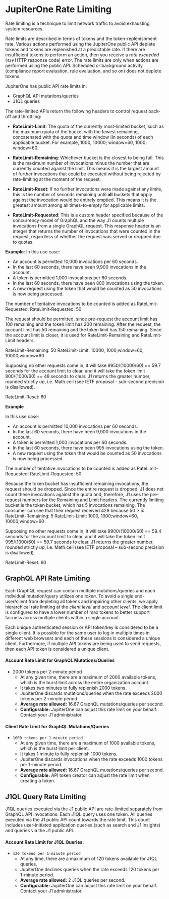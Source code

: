 # JupiterOne Rate Limiting

Rate limiting is a technique to limit network traffic to avoid exhausting system resources. 

Rate limits are described in terms of tokens and the token-replenishment rate. Various actions performed using the JupiterOne public API deplete tokens and tokens are replenished at a predictable rate. If there are insufficient tokens to perform an action, then you receive a *rate exceeded* (`429` HTTP response code) error. The rate limits are only when actions are performed using the public API. Scheduled or background activity (compliance report evaluation, rule evaluation, and so on) does not deplete tokens.

JupiterOne has public API rate limits in:

- GraphQL API mutations/queries
- J1QL queries

The rate-limited APIs return the following headers to control request back-off and throttling: 

- **RateLimit-Limit**: The quota of the currently most-limited bucket, such as the maximum quota of the bucket with the fewest remaining, concatenated with the quota and time window (in seconds) of each applicable bucket. For example, 1000, 10000; window=60, 1000; window=60.

- **RateLimit-Remaining**: Whichever bucket is the closest to being full. This is the maximum number of invocations minus the number that are currently counted against the limit. This means it is the largest amount of further invocations that could be executed without being rejected by rate-limiting at the moment of the request.
- **RateLimit-Reset**: If no further invocations were made against any limits, this is the number of seconds remaining until **all** buckets that apply against the invocation would be entirely emptied. This means it is the greatest amount among all times-to-empty for applicable limits.
- **RateLimit-Requested**: This is a custom header specified because of the concurrency model of GraphQL and the way J1 counts multiple invocations from a single GraphQL request. This response header is an integer that returns the number of invocations that were counted in the request, regardless of whether the request was served or dropped due to quotas.

**Example**:
In this use case:

- An account is permitted 10,000 invocations per 60 seconds.
- In the last 60 seconds, there have been 9,900 invocations in the account.
- A token is permitted 1,000 invocations per 60 seconds.
- In the last 60 seconds, there have been 800 invocations using the token.
- A new request using the token that would be counted as 50 invocations is now being processed.

The number of tentative invocations to be counted is added as RateLimit-Requested:
RateLimit-Requested: 50

The request should be permitted, since pre-request the account limit has 100 remaining and the token limit has 200 remaining. After the request, the account limit has 50 remaining and the token limit has 150 remaining. Since the account limit is closer, it is used for RateLimit-Remaining and RateLimit-Limit headers.

RateLimit-Remaining: 50
RateLimit-Limit: 10000, 1000;window=60, 10000;window=60

Supposing no other requests come in, it will take 9950/(10000/60) == 59.7 seconds for the account limit to clear, and it will take the token limit 800/(1000/60) == 48 seconds to clear. J1 returns the greater number, rounded strictly *up*, i.e. Math.ceil (see IETF proposal – sub-second precision is disallowed).

RateLimit-Reset: 60

**Example**

In this use case:

- An account is permitted 10,000 invocations per 60 seconds.
- In the last 60 seconds, there have been 9,900 invocations in the account.
- A token is permitted 1,000 invocations per 60 seconds.
- In the last 60 seconds, there have been 995 invocations using the token.
- A new request using the token that would be counted as 50 invocations is now being processed.

The number of tentative invocations to be counted is added as RateLimit-Requested:
RateLimit-Requested: 50

Because the token bucket has insufficient remaining invocations, the request should be dropped. Since the entire request is dropped, J1 does not count these invocations against the quota and, therefore, J1 uses the pre-request numbers for the Remaining and Limit headers. The currently limiting bucket is the token bucket, which has 5 invocations remaining. The consumer can see that their request received 429 because 50 > 5:
RateLimit-Remaining: 5
RateLimit-Limit: 1000, 1000;window=60, 10000;window=60

Supposing no other requests come in, it will take 9900/(10000/60) == 59.4 seconds for the account limit to clear, and it will take the token limit 995/(1000/60) == 59.7 seconds to clear. J1 returns the greater number, rounded strictly *up*, i.e. Math.ceil (see IETF proposal – sub-second precision is disallowed).

RateLimit-Reset: 60



## GraphQL API Rate Limiting

Each GraphQL request can contain multiple mutations/queries and each individual mutation/query utilizes one *token*. To avoid a single end-user/client from depleting all tokens and impairing other clients, we apply hierarchical rate limiting at the *client level* and *account level*. The client limit is configured to have a lower number of max tokens to better support fairness across multiple clients within a single account.

Each unique authenticated session or API token/key is considered to be a single client. It is possible for the same user to log in multiple times in different web browsers and each of these sessions is considered a unique client. Furthermore, if multiple API tokens are being used to send requests, then each API token is considered a unique client.

#### Account Rate Limit for GraphQL Mutations/Queries

- 2000 tokens per 2-minute period
  - At any given time, there are a maximum of 2000 available tokens, which is the burst limit across the entire organization account.
  - It takes two minutes to fully replenish 2000 tokens.
  - JupiterOne discards mutations/queries when the rate exceeds 2000 tokens per 2-minute period.
  - **Average rate allowed:** 16.67 GraphQL mutations/queries per second.
  - **Configurable:**  JupiterOne can adjust this rate limit on your behalf. Contact your J1 administrator.

#### Client Rate Limit for GraphQL Mutations/Queries

- `1000 tokens per 1-minute period`
  - At any given time, there are a maximum of 1000 available tokens, which is the burst limit per client.
  - It takes 1 minute to fully replenish 1000 tokens.
  - JupiterOne discards invocations when the rate exceeds 1000 tokens per 1-minute period.
  - **Average rate allowed:** 16.67 GraphQL mutations/queries per second.
  - **Configurable:** API token creator can adjust the rate limit when creating a token.

## J1QL Query Rate Limiting

J1QL queries executed via the J1 public API are rate-limited separately from GraphQL API invocations. Each J1QL query uses one token. All queries executed via the J1 public API count towards the rate limit. This count includes user-initiated application queries (such as search and J1 Insights) and queries via the J1 public API.

#### **Account Rate Limit for J1QL Queries:**

- `120 tokens per 1-minute period`
  - At any time, there are a maximum of 120 tokens available for J1QL queries.
  - JupiterOne declines queries when the rate exceeds 120 tokens per 1-minute period.
  - **Average rate allowed:** 2 J1QL queries per second.
  - **Configurable:** JupiterOne can adjust this rate limit on your behalf. Contact your J1 administrator.



